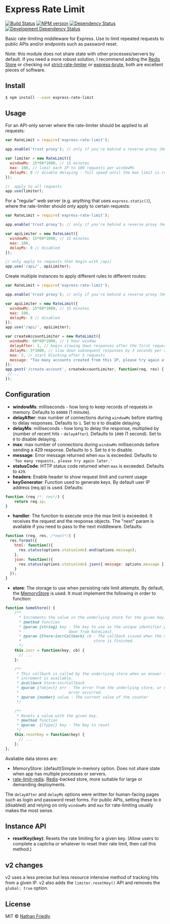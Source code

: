 #  Express Rate Limit

[![Build Status](https://secure.travis-ci.org/nfriedly/express-rate-limit.png?branch=master)](http://travis-ci.org/nfriedly/express-rate-limit)
[![NPM version](http://badge.fury.io/js/express-rate-limit.png)](https://npmjs.org/package/express-rate-limit "View this project on NPM")
[![Dependency Status](https://david-dm.org/nfriedly/express-rate-limit.png?theme=shields.io)](https://david-dm.org/nfriedly/express-rate-limit)
[![Development Dependency Status](https://david-dm.org/nfriedly/express-rate-limit/dev-status.png?theme=shields.io)](https://david-dm.org/nfriedly/express-rate-limit#info=devDependencies)

Basic rate-limiting middleware for Express. Use to limit repeated requests to public APIs and/or endpoints such as password reset.

Note: this module does not share state with other processes/servers by default.
If you need a more robust solution, I recommend adding the [Redis Store][rate-limit-redis] or checking out [strict-rate-limiter](https://www.npmjs.com/package/strict-rate-limiter) or [express-brute](https://www.npmjs.com/package/express-brute), both are excellent pieces of software.


## Install

```sh
$ npm install --save express-rate-limit
```

## Usage

For an API-only server where the rate-limiter should be applied to all requests:

```js
var RateLimit = require('express-rate-limit');

app.enable('trust proxy'); // only if you're behind a reverse proxy (Heroku, Bluemix, AWS if you use an ELB, custom Nginx setup, etc)

var limiter = new RateLimit({
  windowMs: 15*60*1000, // 15 minutes
  max: 100, // limit each IP to 100 requests per windowMs
  delayMs: 0 // disable delaying - full speed until the max limit is reached
});

//  apply to all requests
app.use(limiter);
```

For a "regular" web server (e.g. anything that uses `express.static()`), where the rate-limiter should only apply to certain requests:

```js
var RateLimit = require('express-rate-limit');

app.enable('trust proxy'); // only if you're behind a reverse proxy (Heroku, Bluemix, AWS if you use an ELB, custom Nginx setup, etc)

var apiLimiter = new RateLimit({
  windowMs: 15*60*1000, // 15 minutes
  max: 100,
  delayMs: 0 // disabled
});

// only apply to requests that begin with /api/
app.use('/api/', apiLimiter);

```

Create multiple instances to apply different rules to different routes:

```js
var RateLimit = require('express-rate-limit');

app.enable('trust proxy'); // only if you're behind a reverse proxy (Heroku, Bluemix, AWS if you use an ELB, custom Nginx setup, etc)

var apiLimiter = new RateLimit({
  windowMs: 15*60*1000, // 15 minutes
  max: 100,
  delayMs: 0 // disabled
});
app.use('/api/', apiLimiter);

var createAccountLimiter = new RateLimit({
  windowMs: 60*60*1000, // 1 hour window
  delayAfter: 1, // begin slowing down responses after the first request
  delayMs: 3*1000, // slow down subsequent responses by 3 seconds per request
  max: 5, // start blocking after 5 requests
  message: "Too many accounts created from this IP, please try again after an hour"
});
app.post('/create-account', createAccountLimiter, function(req, res) {
 //...
});
```

## Configuration

* **windowMs**: milliseconds - how long to keep records of requests in memory. Defaults to `60000` (1 minute).
* **delayAfter**: max number of connections during `windowMs` before starting to delay responses. Defaults to `1`. Set to `0` to disable delaying.  
* **delayMs**: milliseconds - how long to delay the response, multiplied by (number of recent hits - `delayAfter`).  Defaults to `1000` (1 second). Set to `0` to disable delaying.
* **max**: max number of connections during `windowMs` milliseconds before sending a 429 response. Defaults to `5`. Set to `0` to disable.
* **message**: Error message returned when `max` is exceeded. Defaults to `'Too many requests, please try again later.'`
* **statusCode**: HTTP status code returned when `max` is exceeded. Defaults to `429`.
* **headers**: Enable header to show request limit and current usage
* **keyGenerator**: Function used to generate keys. By default user IP address (req.ip) is used. Defaults:
```js
function (req /*, res*/) {
    return req.ip;
}
```
* **handler**: The function to execute once the max limit is exceeded. It receives the request and the response objects. The "next" param is available if you need to pass to the next middleware. Defaults:
```js
function (req, res, /*next*/) {
  res.format({
    html: function(){
      res.status(options.statusCode).end(options.message);
    },
    json: function(){
      res.status(options.statusCode).json({ message: options.message });
    }
  });
}
```
* **store**: The storage to use when persisting rate limit attempts. By default, the [MemoryStore](lib/memory-store.js) is used. It must implement the following in order to function:
```js
function SomeStore() {
    /**
      * Increments the value in the underlying store for the given key.
      * @method function
      * @param {string} key - The key to use as the unique identifier passed
      *                     down from RateLimit.
      * @param {Store~incrCallback} cb - The callback issued when the underlying
      *                                store is finished.
      */
    this.incr = function(key, cb) {
      // ...
    };

    /**
     * This callback is called by the underlying store when an answer to the
     * increment is available.
     * @callback Store~incrCallback
     * @param {?object} err - The error from the underlying store, or null if no
     *                      error occurred.
     * @param {number} value - The current value of the counter
     */

    /**
     * Resets a value with the given key.
     * @method function
     * @param  {[type]} key - The key to reset
     */
    this.resetKey = function(key) {
      // ...
    };
};
```

  Avaliable data stores are:
   * MemoryStore: (default)Simple in-memory option. Does not share state when app has multiple processes or servers.
   * [rate-limit-redis]: [Redis](http://redis.io/)-backed store, more suitable for large or demanding deployments.

The `delayAfter` and `delayMs` options were written for human-facing pages such as login and password reset forms.
For public APIs, setting these to `0` (disabled) and relying on only `windowMs` and `max` for rate-limiting usually makes the most sense.


## Instance API

* **resetKey(key)**: Resets the rate limiting for a given key. (Allow users to complete a captcha or whatever to reset their rate limit, then call this method.)

## v2 changes

v2 uses a less precise but less resource intensive method of tracking hits from a given IP. v2 also adds the `limiter.resetKey()` API and removes the `global: true` option.

## License

MIT © [Nathan Friedly](http://nfriedly.com/)

[rate-limit-redis]: https://npmjs.org/package/rate-limit-redis
